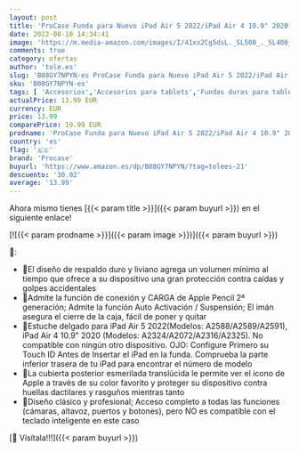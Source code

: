 ```yaml
---
layout: post
title: 'ProCase Funda para Nuevo iPad Air 5 2022/iPad Air 4 10.9" 2020 A2324 A2072 A2316 A2325 A2589 A2591  Carcasa Trasera Rígida Delgada con Tapa Inteligente para iPad Air 4ªAir 5ª Gen 10.9” -Azul Marino'
date: 2022-08-10 14:34:41
image: 'https://m.media-amazon.com/images/I/41xx2Cg5dsL._SL500_._SL400_.jpg'
comments: true
category: ofertas
author: 'tole.es'
slug: 'B08GY7NPYN-es ProCase Funda para Nuevo iPad Air 5 2022/iPad Air 4 10.9"...'
sku: 'B08GY7NPYN-es'
tags: [ 'Accesorios','Accesorios para tablets','Fundas duras para tablets','Fundas para tablets','Informática','ipad','procase','🇪🇸', ]
actualPrice: 13.99 EUR
currency: EUR
price: 13.99
comparePrice: 19.99 EUR
prodname: 'ProCase Funda para Nuevo iPad Air 5 2022/iPad Air 4 10.9" 2020 A2324 A2072 A2316 A2325 A2589 A2591  Carcasa Trasera Rígida Delgada con Tapa Inteligente para iPad Air 4ªAir 5ª Gen 10.9” -Azul Marino'
country: 'es'
flag: '🇪🇸'
brand: 'Procase'
buyurl: 'https://www.amazon.es/dp/B08GY7NPYN/?tag=tolees-21'
descuento: '30.02'
average: '13.99'
---
```


Ahora mismo tienes [{{< param title >}}]({{< param buyurl >}}) en el siguiente enlace!

[![{{< param prodname >}}]({{< param image >}})]({{< param buyurl >}})

🔎:

- 🚩El diseño de respaldo duro y liviano agrega un volumen mínimo al tiempo que ofrece a su dispositivo una gran protección contra caídas y golpes accidentales
- 🚩Admite la función de conexión y CARGA de Apple Pencil 2ª generación; Admite la función Auto Activación / Suspensión; El imán asegura el cierre de la caja, fácil de poner y quitar
- 🚩Estuche delgado para iPad Air 5 2022(Modelos: A2588/A2589/A2591), iPad Air 4 10.9" 2020 (Modelos: A2324/A2072/A2316/A2325). No compatible con ningún otro dispositivo. OJO: Configure Primero su Touch ID Antes de Insertar el iPad en la funda. Comprueba la parte inferior trasera de tu iPad para encontrar el número de modelo
- 🚩La cubierta posterior esmerilada translúcida le permite ver el ícono de Apple a través de su color favorito y proteger su dispositivo contra huellas dactilares y rasguños mientras tanto
- 🚩Diseño clásico y profesional; Acceso completo a todas las funciones (cámaras, altavoz, puertos y botones), pero NO es compatible con el teclado inteligente en este caso

[🛒 Visítala!!!]({{< param buyurl >}})
